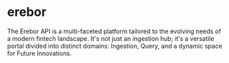 # erebor

The Erebor API is a multi-faceted platform tailored to the evolving needs of a modern fintech landscape. It's not just an ingestion hub; it's a versatile portal divided into distinct domains: Ingestion, Query, and a dynamic space for Future Innovations. 
